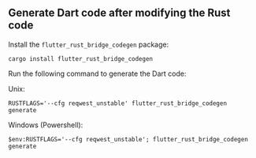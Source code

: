 ## Generate Dart code after modifying the Rust code

Install the `flutter_rust_bridge_codegen` package:

```shell
cargo install flutter_rust_bridge_codegen
```

Run the following command to generate the Dart code:

Unix:

```shell
RUSTFLAGS='--cfg reqwest_unstable' flutter_rust_bridge_codegen generate
```

Windows (Powershell):

```shell
$env:RUSTFLAGS='--cfg reqwest_unstable'; flutter_rust_bridge_codegen generate
```
